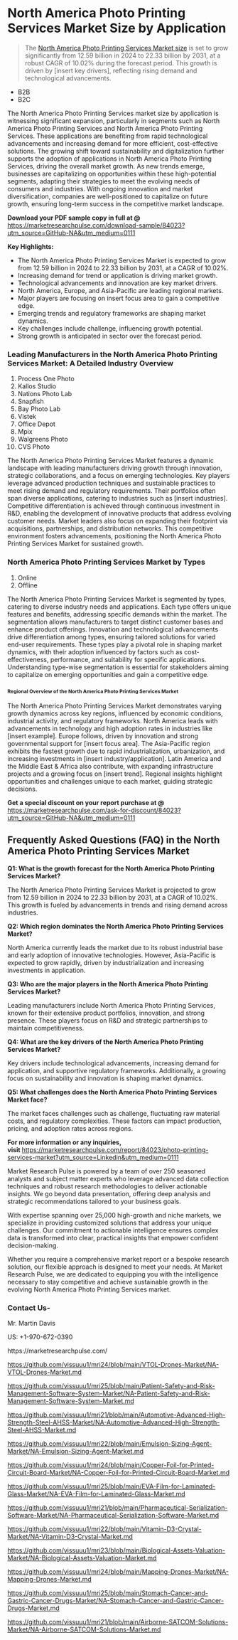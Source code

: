 <h1>North America Photo Printing Services Market&nbsp;Size by Application</h1><blockquote><p>The <a href="https://marketresearchpulse.com/download-sample/84023?utm_source=GitHub-NA&amp;utm_medium=0111">North America Photo Printing Services Market size</a> is set to grow significantly from 12.59 billion in 2024 to 22.33 billion by 2031, at a robust CAGR of 10.02% during the forecast period. This growth is driven by [insert key drivers], reflecting rising demand and technological advancements.</p></blockquote><ul><li>B2B <li> B2C</li></ul><p>The North America Photo Printing Services market size by application is witnessing significant expansion, particularly in segments such as North America Photo Printing Services and North America Photo Printing Services. These applications are benefiting from rapid technological advancements and increasing demand for more efficient, cost-effective solutions. The growing shift toward sustainability and digitalization further supports the adoption of applications in North America Photo Printing Services, driving the overall market growth. As new trends emerge, businesses are capitalizing on opportunities within these high-potential segments, adapting their strategies to meet the evolving needs of consumers and industries. With ongoing innovation and market diversification, companies are well-positioned to capitalize on future growth, ensuring long-term success in the competitive market landscape.</p><p><strong>Download your PDF sample copy in full at @ </strong><a href="https://marketresearchpulse.com/download-sample/84023?utm_source=GitHub-NA&amp;utm_medium=0111">https://marketresearchpulse.com/download-sample/84023?utm_source=GitHub-NA&amp;utm_medium=0111</a></p><p><strong>Key Highlights: </strong></p><ul><li>The North America Photo Printing Services Market is expected to grow from 12.59 billion in 2024 to 22.33 billion by 2031, at a CAGR of 10.02%.</li><li>Increasing demand for trend or application is driving market growth.</li><li>Technological advancements and innovation are key market drivers.</li><li>North America, Europe, and Asia-Pacific are leading regional markets.</li><li>Major players are focusing on insert focus area to gain a competitive edge.</li><li>Emerging trends and regulatory frameworks are shaping market dynamics.</li><li>Key challenges include challenge, influencing growth potential.</li><li>Strong growth is anticipated in sector over the forecast period.</li></ul><h3>Leading Manufacturers in the North America Photo Printing Services Market: A Detailed Industry Overview</h3><ol><li>Process One Photo</li><li>Kallos Studio</li><li>Nations Photo Lab</li><li>Snapfish</li><li>Bay Photo Lab</li><li>Vistek</li><li>Office Depot</li><li>Mpix</li><li>Walgreens Photo</li><li>CVS Photo</li></ol><div class="flex max-w-full flex-col flex-grow"><div class="min-h-8 text-message flex w-full flex-col items-end gap-2 whitespace-normal break-words [.text-message+&amp;]:mt-5" dir="auto" data-message-author-role="assistant" data-message-id="fd8432e4-4910-450d-b182-61b7bfb0a01f" data-message-model-slug="gpt-4o"><div class="flex w-full flex-col gap-1 empty:hidden first:pt-[3px]"><div class="markdown prose w-full break-words dark:prose-invert light"><p>The North America Photo Printing Services Market features a dynamic landscape with leading manufacturers driving growth through innovation, strategic collaborations, and a focus on emerging technologies. Key players leverage advanced production techniques and sustainable practices to meet rising demand and regulatory requirements. Their portfolios often span diverse applications, catering to industries such as [insert industries]. Competitive differentiation is achieved through continuous investment in R&amp;D, enabling the development of innovative products that address evolving customer needs. Market leaders also focus on expanding their footprint via acquisitions, partnerships, and distribution networks. This competitive environment fosters advancements, positioning the North America Photo Printing Services Market for sustained growth.</p></div></div></div></div><h3>North America Photo Printing Services Market by Types</h3><ol><li>Online <li> Offline</li></ol><div class="flex max-w-full flex-col flex-grow"><div class="min-h-8 text-message flex w-full flex-col items-end gap-2 whitespace-normal break-words [.text-message+&amp;]:mt-5" dir="auto" data-message-author-role="assistant" data-message-id="084470be-0bb7-4664-bddf-5156b4f41249" data-message-model-slug="gpt-4o-mini"><div class="flex w-full flex-col gap-1 empty:hidden first:pt-[3px]"><div class="markdown prose w-full break-words dark:prose-invert light"><p>The North America Photo Printing Services Market is segmented by types, catering to diverse industry needs and applications. Each type offers unique features and benefits, addressing specific demands within the market. The segmentation allows manufacturers to target distinct customer bases and enhance product offerings. Innovation and technological advancements drive differentiation among types, ensuring tailored solutions for varied end-user requirements. These types play a pivotal role in shaping market dynamics, with their adoption influenced by factors such as cost-effectiveness, performance, and suitability for specific applications. Understanding type-wise segmentation is essential for stakeholders aiming to capitalize on emerging opportunities and gain a competitive edge.</p></div></div></div></div><h3><span style="font-size: 11px;">Regional Overview of the North America Photo Printing Services Market</span></h3><div class="flex max-w-full flex-col flex-grow"><div class="min-h-8 text-message flex w-full flex-col items-end gap-2 whitespace-normal break-words [.text-message+&amp;]:mt-5" dir="auto" data-message-author-role="assistant" data-message-id="e9038762-ce64-4e30-91c9-9bd413514231" data-message-model-slug="gpt-4o-mini"><div class="flex w-full flex-col gap-1 empty:hidden first:pt-[3px]"><div class="markdown prose w-full break-words dark:prose-invert light"><p>The North America Photo Printing Services Market demonstrates varying growth dynamics across key regions, influenced by economic conditions, industrial activity, and regulatory frameworks. North America leads with advancements in technology and high adoption rates in industries like [insert example]. Europe follows, driven by innovation and strong governmental support for [insert focus area]. The Asia-Pacific region exhibits the fastest growth due to rapid industrialization, urbanization, and increasing investments in [insert industry/application]. Latin America and the Middle East &amp; Africa also contribute, with expanding infrastructure projects and a growing focus on [insert trend]. Regional insights highlight opportunities and challenges unique to each market, guiding strategic decisions.</p></div></div></div></div><p><strong>Get a special discount on your report purchase at @ </strong><a href="https://marketresearchpulse.com/ask-for-discount/84023?utm_source=GitHub-NA&amp;utm_medium=0111">https://marketresearchpulse.com/ask-for-discount/84023?utm_source=GitHub-NA&amp;utm_medium=0111</a></p><h2>Frequently Asked Questions (FAQ) in the North America Photo Printing Services Market</h2><p><strong>Q1: What is the growth forecast for the North America Photo Printing Services Market?</strong></p><p>The North America Photo Printing Services Market is projected to grow from 12.59 billion in 2024 to 22.33 billion by 2031, at a CAGR of 10.02%. This growth is fueled by advancements in trends and rising demand across industries.</p><p><strong>Q2: Which region dominates the North America Photo Printing Services Market?</strong></p><p>North America currently leads the market due to its robust industrial base and early adoption of innovative technologies. However, Asia-Pacific is expected to grow rapidly, driven by industrialization and increasing investments in application.</p><p><strong>Q3: Who are the major players in the North America Photo Printing Services Market?</strong></p><p>Leading manufacturers include North America Photo Printing Services, known for their extensive product portfolios, innovation, and strong presence. These players focus on R&amp;D and strategic partnerships to maintain competitiveness.</p><p><strong>Q4: What are the key drivers of the North America Photo Printing Services Market?</strong></p><p>Key drivers include technological advancements, increasing demand for application, and supportive regulatory frameworks. Additionally, a growing focus on sustainability and innovation is shaping market dynamics.</p><p><strong>Q5: What challenges does the North America Photo Printing Services Market face?</strong></p><p>The market faces challenges such as challenge, fluctuating raw material costs, and regulatory complexities. These factors can impact production, pricing, and adoption rates across regions.</p><p><strong>For more information or any inquiries, visit&nbsp;</strong><a href="https://marketresearchpulse.com/report/84023/photo-printing-services-market?utm_source=Linkedin&utm_medium=0111">https://marketresearchpulse.com/report/84023/photo-printing-services-market?utm_source=Linkedin&utm_medium=0111</a></p><p>Market Research Pulse is powered by a team of over 250 seasoned analysts and subject matter experts who leverage advanced data collection techniques and robust research methodologies to deliver actionable insights. We go beyond data presentation, offering deep analysis and strategic recommendations tailored to your business goals.</p><p>With expertise spanning over 25,000 high-growth and niche markets, we specialize in providing customized solutions that address your unique challenges. Our commitment to actionable intelligence ensures complex data is transformed into clear, practical insights that empower confident decision-making.</p><p>Whether you require a comprehensive market report or a bespoke research solution, our flexible approach is designed to meet your needs. At Market Research Pulse, we are dedicated to equipping you with the intelligence necessary to stay competitive and achieve sustainable growth in the evolving North America Photo Printing Services market.</p><h3><strong>Contact Us-</strong></h3><p>Mr. Martin Davis</p><p>US: +1-970-672-0390</p><p>https://marketresearchpulse.com/</p><p><a href="https://github.com/vissuuu1/mri24/blob/main/VTOL-Drones-Market/NA-VTOL-Drones-Market.md">https://github.com/vissuuu1/mri24/blob/main/VTOL-Drones-Market/NA-VTOL-Drones-Market.md</a></p><p><a href="https://github.com/vissuuu1/mri25/blob/main/Patient-Safety-and-Risk-Management-Software-System-Market/NA-Patient-Safety-and-Risk-Management-Software-System-Market.md">https://github.com/vissuuu1/mri25/blob/main/Patient-Safety-and-Risk-Management-Software-System-Market/NA-Patient-Safety-and-Risk-Management-Software-System-Market.md</a></p><p><a href="https://github.com/vissuuu1/mri21/blob/main/Automotive-Advanced-High-Strength-Steel-AHSS-Market/NA-Automotive-Advanced-High-Strength-Steel-AHSS-Market.md">https://github.com/vissuuu1/mri21/blob/main/Automotive-Advanced-High-Strength-Steel-AHSS-Market/NA-Automotive-Advanced-High-Strength-Steel-AHSS-Market.md</a></p><p><a href="https://github.com/vissuuu1/mri22/blob/main/Emulsion-Sizing-Agent-Market/NA-Emulsion-Sizing-Agent-Market.md">https://github.com/vissuuu1/mri22/blob/main/Emulsion-Sizing-Agent-Market/NA-Emulsion-Sizing-Agent-Market.md</a></p><p><a href="https://github.com/vissuuu1/mri24/blob/main/Copper-Foil-for-Printed-Circuit-Board-Market/NA-Copper-Foil-for-Printed-Circuit-Board-Market.md">https://github.com/vissuuu1/mri24/blob/main/Copper-Foil-for-Printed-Circuit-Board-Market/NA-Copper-Foil-for-Printed-Circuit-Board-Market.md</a></p><p><a href="https://github.com/vissuuu1/mri25/blob/main/EVA-Film-for-Laminated-Glass-Market/NA-EVA-Film-for-Laminated-Glass-Market.md">https://github.com/vissuuu1/mri25/blob/main/EVA-Film-for-Laminated-Glass-Market/NA-EVA-Film-for-Laminated-Glass-Market.md</a></p><p><a href="https://github.com/vissuuu1/mri21/blob/main/Pharmaceutical-Serialization-Software-Market/NA-Pharmaceutical-Serialization-Software-Market.md">https://github.com/vissuuu1/mri21/blob/main/Pharmaceutical-Serialization-Software-Market/NA-Pharmaceutical-Serialization-Software-Market.md</a></p><p><a href="https://github.com/vissuuu1/mri22/blob/main/Vitamin-D3-Crystal-Market/NA-Vitamin-D3-Crystal-Market.md">https://github.com/vissuuu1/mri22/blob/main/Vitamin-D3-Crystal-Market/NA-Vitamin-D3-Crystal-Market.md</a></p><p><a href="https://github.com/vissuuu1/mri23/blob/main/Biological-Assets-Valuation-Market/NA-Biological-Assets-Valuation-Market.md">https://github.com/vissuuu1/mri23/blob/main/Biological-Assets-Valuation-Market/NA-Biological-Assets-Valuation-Market.md</a></p><p><a href="https://github.com/vissuuu1/mri24/blob/main/Mapping-Drones-Market/NA-Mapping-Drones-Market.md">https://github.com/vissuuu1/mri24/blob/main/Mapping-Drones-Market/NA-Mapping-Drones-Market.md</a></p><p><a href="https://github.com/vissuuu1/mri25/blob/main/Stomach-Cancer-and-Gastric-Cancer-Drugs-Market/NA-Stomach-Cancer-and-Gastric-Cancer-Drugs-Market.md">https://github.com/vissuuu1/mri25/blob/main/Stomach-Cancer-and-Gastric-Cancer-Drugs-Market/NA-Stomach-Cancer-and-Gastric-Cancer-Drugs-Market.md</a></p><p><a href="https://github.com/vissuuu1/mri21/blob/main/Airborne-SATCOM-Solutions-Market/NA-Airborne-SATCOM-Solutions-Market.md">https://github.com/vissuuu1/mri21/blob/main/Airborne-SATCOM-Solutions-Market/NA-Airborne-SATCOM-Solutions-Market.md</a></p>
